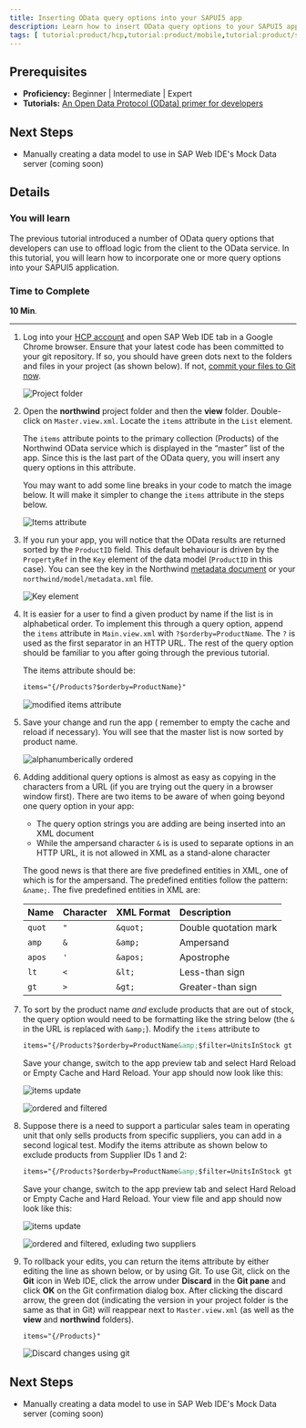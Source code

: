 ```yaml
---
title: Inserting OData query options into your SAPUI5 app
description: Learn how to insert OData query options to your SAPUI5 app
tags: [ tutorial:product/hcp,tutorial:product/mobile,tutorial:product/sap_ui5,tutorial:product/sapui5_web_ide,tutorial:technology/odata ]
---
```

## Prerequisites  
 - **Proficiency:** Beginner | Intermediate | Expert
 - **Tutorials:** [An Open Data Protocol (OData) primer for developers](http://go.sap.com/developer/tutorials/hcp-webide-odata-primer.html)

## Next Steps
 - Manually creating a data model to use in SAP Web IDE's Mock Data server (coming soon)

## Details
### You will learn  
The previous tutorial introduced a number of OData query options that developers can use to offload logic from the client to the OData service. In this tutorial, you will learn how to incorporate one or more query options into your SAPUI5 application.

### Time to Complete
**10 Min**.

---

1. Log into your [HCP account](https://account.hanatrial.ondemand.com) and open SAP Web IDE tab in a Google Chrome browser. Ensure that your latest code has been committed to your git repository. If so, you should have green dots next to the folders and files in your project (as shown below). If not, [commit your files to Git now](http://go.sap.com/developer/tutorials/hcp-webide-commit-git.html).     ![Project folder](https://raw.githubusercontent.com/SAPDocuments/Tutorials/master/tutorials/hcp-webide-inserting-query-options/mob3-5_1.png)     2. Open the **northwind** project folder and then the **view** folder. Double-click on `Master.view.xml`. Locate the `items` attribute in the `List` element.     The `items` attribute points to the primary collection (Products) of the Northwind OData service which is displayed in the “master” list of the app. Since this is the last part of the OData query, you will insert any query options in this attribute.
 
     You may want to add some line breaks in your code to match the image below. It will make it simpler to change the `items` attribute in the steps below.          ![Items attribute](https://raw.githubusercontent.com/SAPDocuments/Tutorials/master/tutorials/hcp-webide-inserting-query-options/mob3-5_2.png)     3. If you run your app, you will notice that the OData results are returned sorted by the `ProductID` field. This default behaviour is driven by the `PropertyRef` in the `Key` element of the data model (`ProductID` in this case). You can see the key in the Northwind [metadata document](http://services.odata.org/V2/Northwind/Northwind.svc/$metadata) or your `northwind/model/metadata.xml` file.           ![Key element](https://raw.githubusercontent.com/SAPDocuments/Tutorials/master/tutorials/hcp-webide-inserting-query-options/mob3-5_3.png)4. It is easier for a user to find a given product by name if the list is in alphabetical order. To implement this through a query option, append the `items` attribute in `Main.view.xml` with `?$orderby=ProductName`. The `?` is used as the first separator in an HTTP URL. The rest of the query option should be familiar to you after going through the previous tutorial.     The items attribute should be:     ```xml
     items="{/Products?$orderby=ProductName}"     ```
          ![modified items attribute](https://raw.githubusercontent.com/SAPDocuments/Tutorials/master/tutorials/hcp-webide-inserting-query-options/mob3-5_4.png)     5. Save your change and run the app ( remember to empty the cache and reload if necessary). You will see that the master list is now sorted by product name.      ![alphanumberically ordered](https://raw.githubusercontent.com/SAPDocuments/Tutorials/master/tutorials/hcp-webide-inserting-query-options/mob3-5_5.png)
 6. Adding additional query options is almost as easy as copying in the characters from a URL (if you are trying out the query in a browser window first). There are two items to be aware of when going beyond one query option in your app:
     - The query option strings you are adding are being inserted into an XML document     - While the ampersand character `&` is is used to separate options in an HTTP URL, it is not allowed in XML as a stand-alone character     The good news is that there are five predefined entities in XML, one of which is for the ampersand. The predefined entities follow the pattern: `&name;`. The five predefined entities in XML are:
    

     Name    |  Character  | XML Format | Description
     :-------| :-----------| :--------- | :-----------
     `quot`  | `"`         | `&quot;`   | Double quotation mark
     `amp`   | `&`         | `&amp;`    | Ampersand
     `apos`  | `'`         | `&apos;`   | Apostrophe
     `lt`    | `<`         | `&lt;`     | Less-than sign
     `gt`    | `>`         | `&gt;`     | Greater-than sign

     
7. To sort by the product name *and* exclude products that are out of stock, the query option would need to be formatting like the string below (the `&` in the URL is replaced with `&amp;`). Modify the `items` attribute to      ```xml     items="{/Products?$orderby=ProductName&amp;$filter=UnitsInStock gt 0}"     ```
      Save your change, switch to the app preview tab and select Hard Reload or Empty Cache and Hard Reload. Your app should now look like this:          ![items update](https://raw.githubusercontent.com/SAPDocuments/Tutorials/master/tutorials/hcp-webide-inserting-query-options/mob3-5_7a.png)          ![ordered and filtered](https://raw.githubusercontent.com/SAPDocuments/Tutorials/master/tutorials/hcp-webide-inserting-query-options/mob3-5_7b.png)8. Suppose there is a need to support a particular sales team in operating unit that only sells products from specific suppliers, you can add in a second logical test. Modify the items attribute as shown below to exclude products from Supplier IDs 1 and 2:     ```xml
     items="{/Products?$orderby=ProductName&amp;$filter=UnitsInStock gt 0 and SupplierID gt 2}"     ```
      Save your change, switch to the app preview tab and select Hard Reload or Empty Cache and Hard Reload. Your view file and app should now look like this:          ![items update](https://raw.githubusercontent.com/SAPDocuments/Tutorials/master/tutorials/hcp-webide-inserting-query-options/mob3-5_8a.png)          ![ordered and filtered, exluding two suppliers](https://raw.githubusercontent.com/SAPDocuments/Tutorials/master/tutorials/hcp-webide-inserting-query-options/mob3-5_8b.png)9. To rollback your edits, you can return the items attribute by either editing the line as shown below, or by using Git. To use Git, click on the **Git** icon in Web IDE, click the arrow under **Discard** in the **Git pane** and click **OK** on the Git confirmation dialog box. After clicking the discard arrow, the green dot (indicating the version in your project folder is the same as that in Git) will reappear next to `Master.view.xml` (as well as the **view** and **northwind** folders).     ```xml     items="{/Products}"     ```
     ![Discard changes using git](https://raw.githubusercontent.com/SAPDocuments/Tutorials/master/tutorials/hcp-webide-inserting-query-options/mob3-5_9.png)



## Next Steps
 - Manually creating a data model to use in SAP Web IDE's Mock Data server (coming soon)
